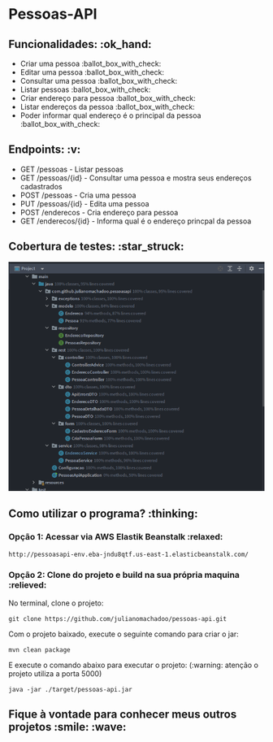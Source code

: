 <h1>Pessoas-API</h1>

<h2> Funcionalidades: :ok_hand:</h2>
<ul>
    <li>Criar uma pessoa :ballot_box_with_check:</li> 
    <li>Editar uma pessoa :ballot_box_with_check:</li>
    <li>Consultar uma pessoa :ballot_box_with_check:</li>
    <li>Listar pessoas :ballot_box_with_check:</li>
    <li>Criar endereço para pessoa :ballot_box_with_check:</li>
    <li>Listar endereços da pessoa :ballot_box_with_check:</li>
    <li>Poder informar qual endereço é o principal da pessoa :ballot_box_with_check:</li>
</ul>

<h2>Endpoints: 	:v:</h2>
<ul>
    <li>GET  /pessoas        -  Listar pessoas</li>
    <li>GET  /pessoas/{id}   -  Consultar uma pessoa e mostra seus endereços cadastrados</li>
    <li>POST /pessoas        -  Cria uma pessoa</li>
    <li>PUT  /pessoas/{id}   -  Edita uma pessoa</li>
    <li>POST /enderecos      -  Cria endereço para pessoa</li>
    <li>GET  /enderecos/{id} -  Informa qual é o endereço princpal da pessoa</li>
</ul>

<h2>Cobertura de testes: :star_struck:</h2>

![](https://raw.githubusercontent.com/julianomachadoo/pessoas-api/main/img/cobertura-de-testes.png)

<h2>Como utilizar o programa? :thinking:</h2>
<h3>Opção 1: Acessar via AWS Elastik Beanstalk :relaxed:</h3>

```
http://pessoasapi-env.eba-jndu8qtf.us-east-1.elasticbeanstalk.com/

```

<h3>Opção 2: Clone do projeto e build na sua própria maquina :relieved:</h3>
<p>No terminal, clone o projeto:</p>

```
git clone https://github.com/julianomachadoo/pessoas-api.git
```

<p>Com o projeto baixado, execute o seguinte comando para criar o jar: </p>

```
mvn clean package
```

<p>E execute o comando abaixo para executar o projeto: (:warning: atenção o projeto utiliza a porta 5000)</p>

```
java -jar ./target/pessoas-api.jar 
```


<h2>Fique à vontade para conhecer meus outros projetos :smile: 	:wave:</h2>
